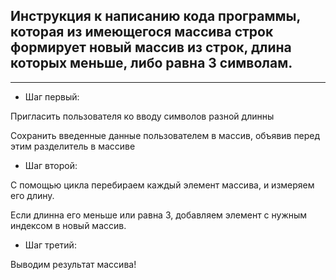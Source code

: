 ## Инструкция к написанию кода программы, которая из имеющегося массива строк формирует новый массив из строк, длина которых меньше, либо равна 3 символам.

___

* Шаг первый:

Пригласить пользователя ко вводу символов разной длинны

Сохранить введенные данные пользователем в массив, объявив перед этим разделитель в массиве

* Шаг второй:

С помощью цикла перебираем каждый элемент массива, и измеряем его длину.

Если длинна его меньше или равна 3, добавляем элемент с нужным индексом в новый массив.

* Шаг третий:

Выводим результат массива!

